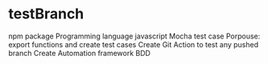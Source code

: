# testBranch
npm package
Programming language javascript
Mocha test case
Porpouse: export functions and create test cases
Create Git Action to test any pushed branch
Create Automation framework BDD